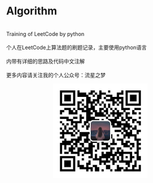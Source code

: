 # Algorithm
<br>Training of LeetCode by python</br>
<br>个人在LeetCode上算法题的刷题记录，主要使用python语言</br>
<br>内带有详细的思路及代码中文注解</br>
<br>更多内容请关注我的个人公众号：流星之梦</br>
<div align=center><img src="https://raw.githubusercontent.com/MeteorDream/Algorithm/master/Picture/MeteorDream.jpg" width="50%" height="50%"></div>
